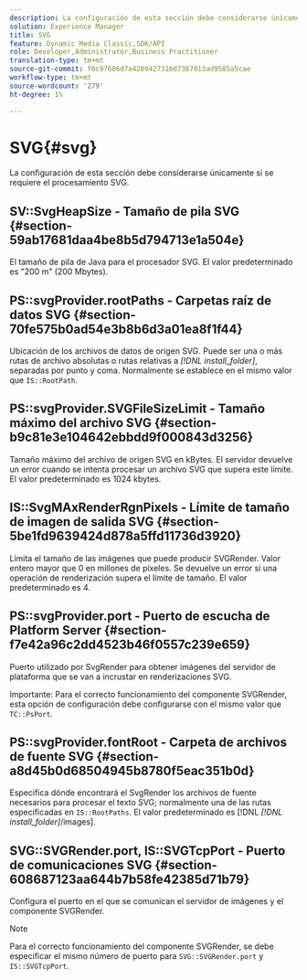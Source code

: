 ```yaml
---
description: La configuración de esta sección debe considerarse únicamente si se requiere el procesamiento SVG.
solution: Experience Manager
title: SVG
feature: Dynamic Media Classic,SDK/API
role: Developer,Administrator,Business Practitioner
translation-type: tm+mt
source-git-commit: f6c97606d7a4209427316d7367013ad9585a5cae
workflow-type: tm+mt
source-wordcount: '279'
ht-degree: 1%

---
```



# SVG{#svg}

La configuración de esta sección debe considerarse únicamente si se requiere el procesamiento SVG.

## SV::SvgHeapSize - Tamaño de pila SVG {#section-59ab17681daa4be8b5d794713e1a504e}

El tamaño de pila de Java para el procesador SVG. El valor predeterminado es &quot;200 m&quot; (200 Mbytes).

## PS::svgProvider.rootPaths - Carpetas raíz de datos SVG {#section-70fe575b0ad54e3b8b6d3a01ea8f1f44}

Ubicación de los archivos de datos de origen SVG. Puede ser una o más rutas de archivo absolutas o rutas relativas a *[!DNL install_folder]*, separadas por punto y coma. Normalmente se establece en el mismo valor que `IS::RootPath`.

## PS::svgProvider.SVGFileSizeLimit - Tamaño máximo del archivo SVG {#section-b9c81e3e104642ebbdd9f000843d3256}

Tamaño máximo del archivo de origen SVG en kBytes. El servidor devuelve un error cuando se intenta procesar un archivo SVG que supera este límite. El valor predeterminado es 1024 kbytes.

## IS::SvgMAxRenderRgnPixels - Límite de tamaño de imagen de salida SVG {#section-5be1fd9639424d878a5ffd11736d3920}

Limita el tamaño de las imágenes que puede producir SVGRender. Valor entero mayor que 0 en millones de píxeles. Se devuelve un error si una operación de renderización supera el límite de tamaño. El valor predeterminado es 4.

## PS::svgProvider.port - Puerto de escucha de Platform Server {#section-f7e42a96c2dd4523b46f0557c239e659}

Puerto utilizado por SvgRender para obtener imágenes del servidor de plataforma que se van a incrustar en renderizaciones SVG.

Importante: Para el correcto funcionamiento del componente SVGRender, esta opción de configuración debe configurarse con el mismo valor que `TC::PsPort`.

## PS::svgProvider.fontRoot - Carpeta de archivos de fuente SVG {#section-a8d45b0d68504945b8780f5eac351b0d}

Especifica dónde encontrará el SvgRender los archivos de fuente necesarios para procesar el texto SVG; normalmente una de las rutas especificadas en `IS::RootPaths`. El valor predeterminado es [!DNL *[!DNL install_folder]*/images].

## SVG::SVGRender.port, IS::SVGTcpPort - Puerto de comunicaciones SVG {#section-608687123aa644b7b58fe42385d71b79}

Configura el puerto en el que se comunican el servidor de imágenes y el componente SVGRender.

>[!NOTE]
>
>Para el correcto funcionamiento del componente SVGRender, se debe especificar el mismo número de puerto para `SVG::SVGRender.port` y `IS::SVGTcpPort`.

